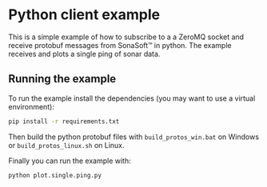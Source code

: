 # Python client example

This is a simple example of how to subscribe to a a ZeroMQ socket and receive
protobuf messages from SonaSoft™ in python. The example receives and plots a
single ping of sonar data.

## Running the example

To run the example install the dependencies (you may want to use a virtual environment):

```bash
pip install -r requirements.txt
```

Then build the python protobuf files with `build_protos_win.bat` on Windows or `build_protos_linux.sh` on Linux.

Finally you can run the example with:

```bash
python plot.single.ping.py
```
